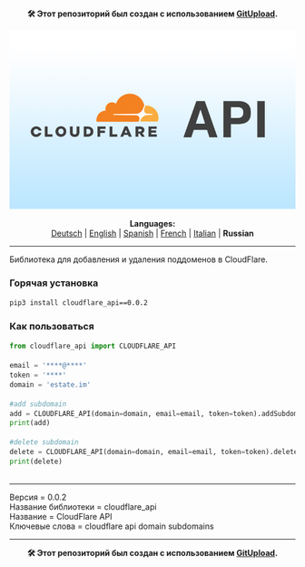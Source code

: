 <p align="center"><b>🛠️ Этот репозиторий был создан с использованием <a href="https://gitupload.com">GitUpload</a>.</b></p>
<p align="center"><a href="https://gitupload.com"><img src="https://github.com/markolofsen/cloudflare_api//blob/master/.banners/banner_ru.jpg?raw=1" /></a></p>
<p align="center"><b>Languages:</b><br /><a href="https://github.com/markolofsen/cloudflare_api/blob/master/README_de.md">Deutsch</a> | <a href="https://github.com/markolofsen/cloudflare_api/blob/master/README.md">English</a> | <a href="https://github.com/markolofsen/cloudflare_api/blob/master/README_es.md">Spanish</a> | <a href="https://github.com/markolofsen/cloudflare_api/blob/master/README_fr.md">French</a> | <a href="https://github.com/markolofsen/cloudflare_api/blob/master/README_it.md">Italian</a> | <b>Russian</b></p>

---

Библиотека для добавления и удаления поддоменов в CloudFlare.


### Горячая установка

```sh
pip3 install cloudflare_api==0.0.2
```


### Как пользоваться

```python
from cloudflare_api import CLOUDFLARE_API

email = '****@****'
token = '****'
domain = 'estate.im'

#add subdomain
add = CLOUDFLARE_API(domain=domain, email=email, token=token).addSubdomain(subdomain='new')
print(add)

#delete subdomain
delete = CLOUDFLARE_API(domain=domain, email=email, token=token).deleteSubdomain(subdomain='new')
print(delete)
		
```


<hr />

Версия = 0.0.2 <br />
Название библиотеки = cloudflare_api <br />
Название = CloudFlare API <br />
Ключевые слова = cloudflare api domain subdomains <br />



---

<p align="center"><b>🛠️ Этот репозиторий был создан с использованием <a href="https://gitupload.com">GitUpload</a>.</b></p>